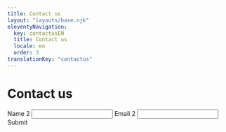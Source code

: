 ```yaml
---
title: Contact us
layout: "layouts/base.njk"
eleventyNavigation:
  key: contactusEN
  title: Contact us
  locale: en
  order: 3
translationKey: "contactus"
---
```


# Contact us

<form action="/en/contact/thanks" method="post" data-netlify="true">
  <gcds-input type="text" input-id="name" label="Full name"></gcds-input>
  <gcds-input type="email" input-id="email" label="Email address"></gcds-input>
  <gcds-textarea label="Message" textarea-id="message"></gcds-textarea>
  <label for="name2">
    Name 2
  </label>
  <input type="text" id="name2" name="name2" />
  <label for="email2">
    Email 2
  </label>
  <input type="email" id="email2" name="email2" />
  <gcds-button type="submit">
    Submit
  </gcds-button>
</form>
